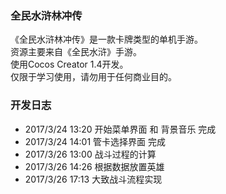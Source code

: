 ### 全民水浒林冲传
《全民水浒林冲传》是一款卡牌类型的单机手游。  
资源主要来自《全民水浒》手游。  
使用Cocos Creator 1.4开发。  
仅限于学习使用，请勿用于任何商业目的。  

### 开发日志
- 2017/3/24 13:20 开始菜单界面 和 背景音乐 完成
- 2017/3/24 14:01 管卡选择界面 完成
- 2017/3/26 13:00 战斗过程的计算
- 2017/3/26 14:26 根据数据放置英雄
- 2017/3/26 17:13 大致战斗流程实现



